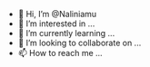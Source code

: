 - 👋 Hi, I’m @Naliniamu
- 👀 I’m interested in ...
- 🌱 I’m currently learning ...
- 💞️ I’m looking to collaborate on ...
- 📫 How to reach me ...

<!---
Naliniamu/Naliniamu is a ✨ special ✨ repository because its `README.md` (this file) appears on your GitHub profile.
You can click the Preview link to take a look at your changes.
--->
